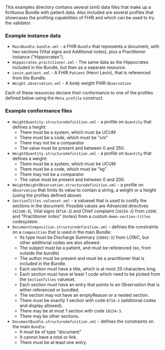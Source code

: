 This examples directory contains several (xml) data files that make up a fictituous Bundle with patient data. Also included are several profiles that showcases the profiling capabilities of FHIR and which can be used to try the validator.

### Example instance data
* `MainBundle.bundle.xml` - a FHIR `Bundle` that represents a document, with two sections (Vital signs and Additional notes), plus a Practitioner instance ("Hippocrates"). 
* `Hippocrates.practitioner.xml` - The same data as the Hippocrates included in the Bundle, but then as a separate resource.
* `Levin.patient.xml` - A FHIR `Patient` (Henri Levin), that is referenced from the Bundle.
* `Weight.observation.xml` - A body weight FHIR `Observation`

Each of these resources declare their conformance to one of the profiles defined below using the `Meta.profile` construct.

### Example conformance files

* `HeightQuantity.structuredefinition.xml` - a profile on `Quantity` that defines a height: 
    * There must be a system, which must be UCUM
    * There must be a code, which must be "cm"
    * There may not be a comparator
    * The value must be present and between 0 and 350.
* `WeightQuantity.structuredefinition.xml` - a profile on `Quantity` that defines a weight: 
    * There must be a system, which must be UCUM
    * There must be a code, which must be "kg"
    * There may not be a comparator
    * The value must be present and between 0 and 200.
* `WeightHeightObservation.structuredefinition.xml` - a profile on `Observation` that limits its value to contain a string, a weight or a height (using the profiles defined above).
* `SectionTitles.valueset.xml` - a valueset that is used to codify the sections in the document. Possible values are Advanced directives (`42348-3`), Vital signs (`8716-3`) and Chief complaint (`10154-3`) from `LOINC` and "Practitioner notes" (notes) from a custom `demo-section-titles` codesystem.
* `DocumentComposition.structuredefinition.xml` - defines the constraints on a `Composition` that is used in the main Bundle:
    * Its type must be Discharge Summary (`18842-5`) from LOINC, but other additional codes are also allowed.
    * The subject must be a patient, and must be referenced (so, from outside the bundle)
    * The author must be present and must be a practitioner that is included in the Bundle.
    * Each section must have a title, which is at most 20 characters long.
    * Each section must have at least 1 code which need to be picked from the `SectionTitles` valueset.
    * Each section must have an entry that points to an Observation that is either referenced or bundled.
    * The section may not have an emptyReason or a nested section.
    * There must be exactly 1 section with code `8716-3` (additional codes and display allowed).
    * There may be at most 1 section with code `10154-3`.
    * There may be other sections.
* `DocumentBundle.structuredefinition.xml`  - defines the constraints on the main `Bundle`:
    * It must be of type "document"
    * It cannot have a total or link.
    * There must be at least one entry.



